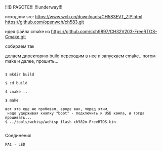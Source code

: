 !!!В РАБОТЕ!!!
!!!underway!!!


исходник 
src:
 https://www.wch.cn/downloads/CH583EVT_ZIP.html 
 https://github.com/openwch/ch583.git



идея файла cmake из
 https://github.com/cch9897/CH32V203-FreeRTOS-Cmake.git


собираем так



делаем директорию build
переходим в нее
и запускаем cmake..
потом make
и далее, прошить...


~~~

$ mkdir build

$ cd build

$ cmake ..

$ make

вот это еще не пробовал, вроде как, перед этим,
 надо удерживая кнопку "boot" - подключить к USB компа, и тогда прошивать...
$ ../tools/wchisp/wchisp flash ch582m-FreeRTOS.bin


~~~

Соединения
~~~
PA1 - LED

~~~